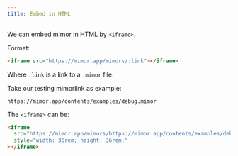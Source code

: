 ```yaml
---
title: Embed in HTML
---
```


We can embed mimor in HTML by `<iframe>`.

Format:

```html
<iframe src="https://mimor.app/mimors/:link"></iframe>
```

Where `:link` is a link to a `.mimor` file.

Take our testing mimorlink as example:

`https://mimor.app/contents/examples/debug.mimor`

The `<iframe>` can be:

```html
<iframe
  src="https://mimor.app/mimors/https://mimor.app/contents/examples/debug.mimor"
  style="width: 36rem; height: 36rem;"
></iframe>
```
